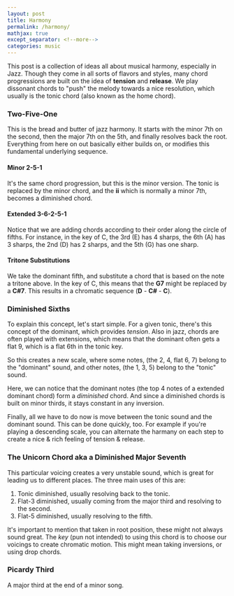 ```yaml
---
layout: post
title: Harmony
permalink: /harmony/
mathjax: true
except_separator: <!--more-->
categories: music
---
```


This post is a collection of ideas all about musical harmony, especially in Jazz. Though they come in all sorts of flavors and styles, many chord progressions are built on the idea of **tension** and **release**. We play dissonant chords to "push" the melody towards a nice resolution, which usually is the tonic chord (also known as the home chord). 

<!--more--> 

### Two-Five-One

This is the bread and butter of jazz harmony. It starts with the minor 7th on the second, then the major 7th on the 5th, and finally resolves back the root. Everything from here on out basically either builds on, or modifies this fundamental underlying sequence. 

#### Minor 2-5-1

It's the same chord progression, but this is the minor version. The tonic is replaced by the minor chord, and the **ii** which is normally a minor 7th, becomes a diminished chord. 

#### Extended 3-6-2-5-1

Notice that we are adding chords according to their order along the circle of fifths. For instance, in the key of C, the 3rd (E) has 4 sharps, the 6th (A) has 3 sharps, the 2nd (D) has 2 sharps, and the 5th (G) has one sharp. 

#### Tritone Substitutions

We take the dominant fifth, and substitute a chord that is based on the note a tritone above. In the key of C, this means that the **G7** might be replaced by a **C#7**. This results in a chromatic sequence (**D** - **C#** - **C**).


### Diminished Sixths

To explain this concept, let's start simple. For a given tonic, there's this concept of the dominant, which provides *tension*. Also in jazz, chords are often played with extensions, which means that the dominant often gets a flat 9, which is a flat 6th in the tonic key.  

So this creates a new scale, where some notes, (the 2, 4, flat 6, 7) belong to the "dominant" sound, and other notes, (the 1, 3, 5) belong to the "tonic" sound. 

Here, we can notice that the dominant notes (the top 4 notes of a extended dominant chord) form a *diminished* chord. And since a diminished chords is built on minor thirds, it stays constant in any inversion. 

Finally, all we have to do now is move between the tonic sound and the dominant sound. This can be done quickly, too. For example if you're playing a descending scale, you can alternate the harmany on each step to create a nice & rich feeling of tension & release. 


### The Unicorn Chord aka a Diminished Major Seventh

This particular voicing creates a very unstable sound, which is great for leading us to different places. The three main uses of this are:

1. Tonic diminished, usually resolving back to the tonic.
2. Flat-3 diminished, usually coming from the major third and resolving to the second.
3. Flat-5 diminished, usually resolving to the fifth.

It's important to mention that taken in root position, these might not always sound great. The *key* (pun not intended) to using this chord is to choose our voicings to create chromatic motion. This might mean taking inversions, or using drop chords. 

### Picardy Third

A major third at the end of a minor song.

